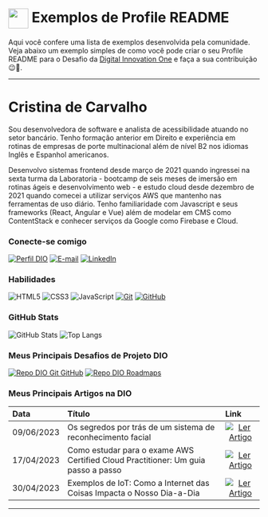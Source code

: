 <h1>
    <a href="https://www.dio.me/">
     <img align="center" width="40px" src="https://hermes.digitalinnovation.one/assets/diome/logo-minimized.png"></a>
    <span> Exemplos de Profile README</span>
</h1>

  Aqui você confere uma lista de exemplos desenvolvida pela comunidade. Veja abaixo um exemplo simples de como você pode criar o seu Profile README para o Desafio da [Digital Innovation One](https://www.dio.me/) e faça a sua contribuição 😉🚀.


---

# Cristina de Carvalho
Sou desenvolvedora de software e analista de acessibilidade atuando no setor bancário. 
Tenho formação anterior em Direito e experiência em rotinas de empresas de porte multinacional além de nível B2 nos idiomas Inglês e Espanhol americanos.

Desenvolvo sistemas frontend desde março de 2021 quando ingressei na sexta turma da Laboratoria - bootcamp de seis meses de imersão em rotinas ágeis e desenvolvimento web - e estudo cloud desde dezembro de 2021 quando comecei a utilizar serviços AWS que mantenho nas ferramentas de uso diário.
﻿Tenho familiaridade com Javascript e seus frameworks (React, Angular e Vue) além de modelar em CMS como ContentStack e conhecer serviços da Google como Firebase e Cloud.



### Conecte-se comigo
[![Perfil DIO](https://img.shields.io/badge/-Meu%20Perfil%20na%20DIO-30A3DC?style=for-the-badge)](https://web.dio.me/users/petrixia/)
[![E-mail](https://img.shields.io/badge/-Email-000?style=for-the-badge&logo=microsoft-outlook&logoColor=E94D5F)](mailto:petrixia@proton.me)
[![LinkedIn](https://img.shields.io/badge/-LinkedIn-000?style=for-the-badge&logo=linkedin&logoColor=30A3DC)](https://www.linkedin.com/in/patriciaccb/)


### Habilidades
![HTML5](https://img.shields.io/badge/HTML-000?style=for-the-badge&logo=html5&logoColor=30A3DC)
![CSS3](https://img.shields.io/badge/CSS3-000?style=for-the-badge&logo=css3&logoColor=E94D5F)
![JavaScript](https://img.shields.io/badge/JavaScript-000?style=for-the-badge&logo=javascript&logoColor=30A3DC)
[![Git](https://img.shields.io/badge/Git-000?style=for-the-badge&logo=git&logoColor=E94D5F)](https://git-scm.com/doc) 
[![GitHub](https://img.shields.io/badge/GitHub-000?style=for-the-badge&logo=github&logoColor=30A3DC)](https://docs.github.com/)

### GitHub Stats
![GitHub Stats](https://github-readme-stats.vercel.app/api?username=SEUUSERNAME&theme=transparent&bg_color=000&border_color=30A3DC&show_icons=true&icon_color=30A3DC&title_color=E94D5F&text_color=FFF)
![Top Langs](https://github-readme-stats-git-masterrstaa-rickstaa.vercel.app/api/top-langs/?username=SEUUSERNAME&layout=compact&bg_color=000&border_color=30A3DC&title_color=E94D5F&text_color=FFF)

### Meus Principais Desafios de Projeto DIO
[![Repo DIO Git GitHub](https://github-readme-stats.vercel.app/api/pin/?username=elidianaandrade&repo=dio-lab-open-source&bg_color=000&border_color=30A3DC&show_icons=true&icon_color=30A3DC&title_color=E94D5F&text_color=FFF)](https://github.com/elidianaandrade/dio-lab-open-source)
[![Repo DIO Roadmaps](https://github-readme-stats.vercel.app/api/pin/?username=digitalinnovationone&repo=roadmaps&bg_color=000&border_color=30A3DC&show_icons=true&icon_color=30A3DC&title_color=E94D5F&text_color=FFF)](https://github.com/digitalinnovationone/roadmaps)

### Meus Principais Artigos na DIO
<table>
  <thead>
    <tr align="left">
      <th>Data</th>
      <th>Título</th>
      <th>Link</th>
    </tr>
  </thead>
  <tbody align="left">
    <tr>
      <td>09/06/2023</td>
      <td>Os segredos por trás de um sistema de reconhecimento facial</td>
      <td align="center">
        <a href="https://web.dio.me/articles/os-segredos-por-tras-de-um-sistema-de-reconhecimento-facial?back=%2Farticles&page=1&order=oldest">
           <img align="center" alt="Ler Artigo" src="https://img.shields.io/badge/Ler%20Artigo-30A3DC?style=for-the-badge">
        </a>
      </td>
    </tr>
    <tr>
      <td>17/04/2023</td>
      <td>Como estudar para o exame AWS Certified Cloud Practitioner: Um guia passo a passo</td>
      <td align="center">
        <a href="https://web.dio.me/articles/4-como-estudar-para-o-exame-aws-certified-cloud-practitioner-um-guia-passo-a-passo?back=%2Farticles&page=1&order=oldest">
           <img align="center" alt="Ler Artigo" src="https://img.shields.io/badge/Ler%20Artigo-E94D5F?style=for-the-badge">
        </a>
      </td>
    </tr>
    <tr>
      <td>30/04/2023</td>
      <td>Exemplos de IoT: Como a Internet das Coisas Impacta o Nosso Dia-a-Dia</td>
      <td align="center">
        <a href="https://web.dio.me/articles/exemplos-de-iot-como-a-internet-das-coisas-impacta-o-nosso-dia-a-dia?back=%2Farticles&page=1&order=oldest">
           <img align="center" alt="Ler Artigo" src="https://img.shields.io/badge/Ler%20Artigo-30A3DC?style=for-the-badge">
        </a>
      </td>    
    </tr>
  </tbody>
  <tfoot></tfoot>
</table>

---
